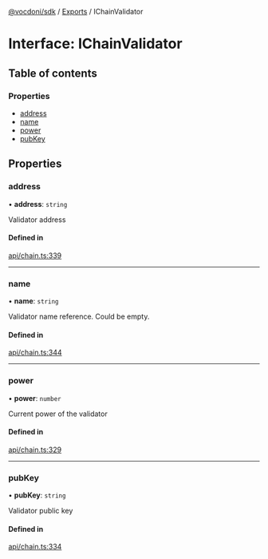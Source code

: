 [@vocdoni/sdk](/sdk) / [Exports](../modules) / IChainValidator

# Interface: IChainValidator

## Table of contents

### Properties

- [address](IChainValidator#address)
- [name](IChainValidator#name)
- [power](IChainValidator#power)
- [pubKey](IChainValidator#pubkey)

## Properties

### address

• **address**: `string`

Validator address

#### Defined in

[api/chain.ts:339](https://github.com/vocdoni/vocdoni-sdk/blob/0a4464c/src/api/chain.ts#L339)

___

### name

• **name**: `string`

Validator name reference. Could be empty.

#### Defined in

[api/chain.ts:344](https://github.com/vocdoni/vocdoni-sdk/blob/0a4464c/src/api/chain.ts#L344)

___

### power

• **power**: `number`

Current power of the validator

#### Defined in

[api/chain.ts:329](https://github.com/vocdoni/vocdoni-sdk/blob/0a4464c/src/api/chain.ts#L329)

___

### pubKey

• **pubKey**: `string`

Validator public key

#### Defined in

[api/chain.ts:334](https://github.com/vocdoni/vocdoni-sdk/blob/0a4464c/src/api/chain.ts#L334)
